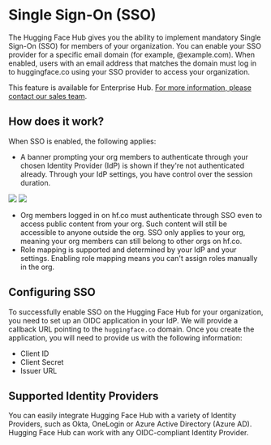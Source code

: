 # Single Sign-On (SSO)

The Hugging Face Hub gives you the ability to implement mandatory Single Sign-On (SSO) for members of your organization. You can enable your SSO provider for a specific email domain (for example, @example.com). When enabled, users with an email address that matches the domain must log in to huggingface.co using your SSO provider to access your organization.

<Tip warning={true}>
This feature is available for Enterprise Hub. <a href="mailto:sales@huggingface.co" target="_blank">For more information, please contact our sales team</a>.
</Tip>


## How does it work?

When SSO is enabled, the following applies:

- A banner prompting your org members to authenticate through your chosen Identity Provider (IdP) is shown if they're not authenticated already. Through your IdP settings, you have control over the session duration.


<div class="flex justify-center">
<img class="block dark:hidden" src="https://huggingface.co/datasets/huggingface/documentation-images/resolve/main/hub/security-sso-prompt.png"/>
<img class="hidden dark:block" src="https://huggingface.co/datasets/huggingface/documentation-images/resolve/main/hub/security-sso-prompt-dark.png"/>
</div>

- Org members logged in on hf.co must authenticate through SSO even to access public content from your org. Such content will still be accessible to anyone outside the org. SSO only applies to your org, meaning your org members can still belong to other orgs on hf.co.
- Role mapping is supported and determined by your IdP and your settings. Enabling role mapping means you can't assign roles manually in the org.

## Configuring SSO

To successfully enable SSO on the Hugging Face Hub for your organization, you need to set up an OIDC application in your IdP. We will provide a callback URL pointing to the `huggingface.co` domain. Once you create the application, you will need to provide us with the following information:

- Client ID
- Client Secret
- Issuer URL

## Supported Identity Providers

You can easily integrate Hugging Face Hub with a variety of Identity Providers, such as Okta, OneLogin or Azure Active Directory (Azure AD). Hugging Face Hub can work with any OIDC-compliant Identity Provider.